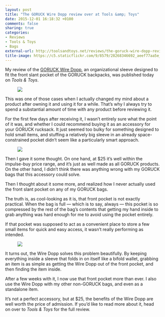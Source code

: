 ```yaml
---
layout: post
title: "The GORUCK Wire Dopp review over at Tools &amp; Toys"
date: 2015-12-01 16:18:32 +0100
comments: false
sharing: true
categories: 
- Reviews
- Tools & Toys
- Bags
external-url: http://toolsandtoys.net/reviews/the-goruck-wire-dopp-review/
title-image: https://c5.staticflickr.com/9/8579/28268346692_aeef77aa5e_o.jpg
---
```


My review of the [GORUCK Wire Dopp](http://www.goruck.com/wire-dopp-black/p/GEAR-000128), an organizational sleeve designed to fit the front slant pocket of the GORUCK backpacks, was published today on _Tools & Toys_. 

<figure class="full-width">
	<img src="https://farm6.staticflickr.com/5750/22819932434_de0dc081b8_o.jpg"/>
</figure>

This was one of those cases when I actually changed my mind about a product after owning it and using it for a while. That’s why I always try to spend a substantial amount of time with any product before reviewing it.

For the first few days after receiving it, I wasn’t entirely sure what the point of it was, and whether I could recommend buying it as an accessory for your GORUCK rucksack. It just seemed too bulky for something designed to hold small items, and stuffing a relatively big sleeve in an already space-constrained pocket didn’t seem like a particularly smart approach.

<figure class="full-width">
	<img src="https://farm6.staticflickr.com/5673/22821170453_4c9e3740de_o.jpg"/>
</figure>

Then I gave it some thought. On one hand, at $25 it’s well within the impulse-buy price range, and it’s just as well made as all GORUCK products. On the other hand, I didn’t think there was anything wrong with my GORUCK bags that this accessory could solve.

Then I thought about it some more, and realized how I never actually used the front slant pocket on any of my GORUCK bags.

The truth is, as cool-looking as it is, that front pocket is not exactly practical. When the bag is full — which is to say, always — this pocket is so compressed by the rest of the bag’s contents that getting my hand inside to grab anything was hard enough for me to avoid using the pocket entirely.

If that pocket was supposed to act as a convenient place to store a few small items for quick and easy access, it wasn’t really performing as intended.

<figure class="full-width">
	<img src="https://farm6.staticflickr.com/5659/22821175433_830afa1e80_o.jpg"/>
</figure>

It turns out, the Wire Dopp solves this problem beautifully. By keeping everything inside a sleeve that folds in on itself like a bifold wallet, grabbing an item is as simple as getting the Wire Dopp out of the front pocket, and then finding the item inside.

After a few weeks with it, I now use that front pocket more than ever. I also use the Wire Dopp with my other non-GORUCK bags, and even as a standalone item.

It’s not a perfect accessory, but at $25, the benefits of the Wire Dopp are well worth the price of admission. If you’d like to read more about it, head on over to _Tools & Toys_ for the full review.